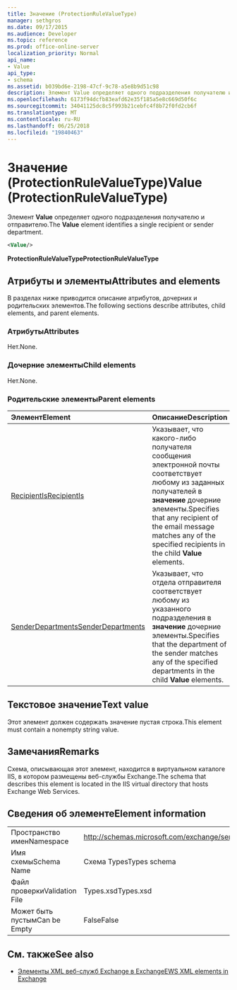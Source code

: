 ```yaml
---
title: Значение (ProtectionRuleValueType)
manager: sethgros
ms.date: 09/17/2015
ms.audience: Developer
ms.topic: reference
ms.prod: office-online-server
localization_priority: Normal
api_name:
- Value
api_type:
- schema
ms.assetid: b039bd6e-2198-47cf-9c78-a5e8b9d51c98
description: Элемент Value определяет одного подразделения получателю и отправителю.
ms.openlocfilehash: 6173f94dcfb83eafd62e35f185a5e8c669d50f6c
ms.sourcegitcommit: 34041125dc8c5f993b21cebfc4f8b72f0fd2cb6f
ms.translationtype: MT
ms.contentlocale: ru-RU
ms.lasthandoff: 06/25/2018
ms.locfileid: "19840463"
---
```

# <a name="value-protectionrulevaluetype"></a><span data-ttu-id="bebde-103">Значение (ProtectionRuleValueType)</span><span class="sxs-lookup"><span data-stu-id="bebde-103">Value (ProtectionRuleValueType)</span></span>

<span data-ttu-id="bebde-104">Элемент **Value** определяет одного подразделения получателю и отправителю.</span><span class="sxs-lookup"><span data-stu-id="bebde-104">The **Value** element identifies a single recipient or sender department.</span></span> 
  
```XML
<Value/>
```

<span data-ttu-id="bebde-105">**ProtectionRuleValueType**</span><span class="sxs-lookup"><span data-stu-id="bebde-105">**ProtectionRuleValueType**</span></span>

## <a name="attributes-and-elements"></a><span data-ttu-id="bebde-106">Атрибуты и элементы</span><span class="sxs-lookup"><span data-stu-id="bebde-106">Attributes and elements</span></span>

<span data-ttu-id="bebde-107">В разделах ниже приводится описание атрибутов, дочерних и родительских элементов.</span><span class="sxs-lookup"><span data-stu-id="bebde-107">The following sections describe attributes, child elements, and parent elements.</span></span>
  
### <a name="attributes"></a><span data-ttu-id="bebde-108">Атрибуты</span><span class="sxs-lookup"><span data-stu-id="bebde-108">Attributes</span></span>

<span data-ttu-id="bebde-109">Нет.</span><span class="sxs-lookup"><span data-stu-id="bebde-109">None.</span></span>
  
### <a name="child-elements"></a><span data-ttu-id="bebde-110">Дочерние элементы</span><span class="sxs-lookup"><span data-stu-id="bebde-110">Child elements</span></span>

<span data-ttu-id="bebde-111">Нет.</span><span class="sxs-lookup"><span data-stu-id="bebde-111">None.</span></span>
  
### <a name="parent-elements"></a><span data-ttu-id="bebde-112">Родительские элементы</span><span class="sxs-lookup"><span data-stu-id="bebde-112">Parent elements</span></span>

|<span data-ttu-id="bebde-113">**Элемент**</span><span class="sxs-lookup"><span data-stu-id="bebde-113">**Element**</span></span>|<span data-ttu-id="bebde-114">**Описание**</span><span class="sxs-lookup"><span data-stu-id="bebde-114">**Description**</span></span>|
|:-----|:-----|
|[<span data-ttu-id="bebde-115">RecipientIs</span><span class="sxs-lookup"><span data-stu-id="bebde-115">RecipientIs</span></span>](recipientis.md) <br/> |<span data-ttu-id="bebde-116">Указывает, что какого-либо получателя сообщения электронной почты соответствует любому из заданных получателей в **значение** дочерние элементы.</span><span class="sxs-lookup"><span data-stu-id="bebde-116">Specifies that any recipient of the email message matches any of the specified recipients in the child **Value** elements.</span></span>  <br/> |
|[<span data-ttu-id="bebde-117">SenderDepartments</span><span class="sxs-lookup"><span data-stu-id="bebde-117">SenderDepartments</span></span>](senderdepartments.md) <br/> |<span data-ttu-id="bebde-118">Указывает, что отдела отправителя соответствует любому из указанного подразделения в **значение** дочерние элементы.</span><span class="sxs-lookup"><span data-stu-id="bebde-118">Specifies that the department of the sender matches any of the specified departments in the child **Value** elements.</span></span>  <br/> |
   
## <a name="text-value"></a><span data-ttu-id="bebde-119">Текстовое значение</span><span class="sxs-lookup"><span data-stu-id="bebde-119">Text value</span></span>

<span data-ttu-id="bebde-120">Этот элемент должен содержать значение пустая строка.</span><span class="sxs-lookup"><span data-stu-id="bebde-120">This element must contain a nonempty string value.</span></span>
  
## <a name="remarks"></a><span data-ttu-id="bebde-121">Замечания</span><span class="sxs-lookup"><span data-stu-id="bebde-121">Remarks</span></span>

<span data-ttu-id="bebde-122">Схема, описывающая этот элемент, находится в виртуальном каталоге IIS, в котором размещены веб-службы Exchange.</span><span class="sxs-lookup"><span data-stu-id="bebde-122">The schema that describes this element is located in the IIS virtual directory that hosts Exchange Web Services.</span></span>
  
## <a name="element-information"></a><span data-ttu-id="bebde-123">Сведения об элементе</span><span class="sxs-lookup"><span data-stu-id="bebde-123">Element information</span></span>

|||
|:-----|:-----|
|<span data-ttu-id="bebde-124">Пространство имен</span><span class="sxs-lookup"><span data-stu-id="bebde-124">Namespace</span></span>  <br/> |http://schemas.microsoft.com/exchange/services/2006/types  <br/> |
|<span data-ttu-id="bebde-125">Имя схемы</span><span class="sxs-lookup"><span data-stu-id="bebde-125">Schema Name</span></span>  <br/> |<span data-ttu-id="bebde-126">Схема Types</span><span class="sxs-lookup"><span data-stu-id="bebde-126">Types schema</span></span>  <br/> |
|<span data-ttu-id="bebde-127">Файл проверки</span><span class="sxs-lookup"><span data-stu-id="bebde-127">Validation File</span></span>  <br/> |<span data-ttu-id="bebde-128">Types.xsd</span><span class="sxs-lookup"><span data-stu-id="bebde-128">Types.xsd</span></span>  <br/> |
|<span data-ttu-id="bebde-129">Может быть пустым</span><span class="sxs-lookup"><span data-stu-id="bebde-129">Can be Empty</span></span>  <br/> |<span data-ttu-id="bebde-130">False</span><span class="sxs-lookup"><span data-stu-id="bebde-130">False</span></span>  <br/> |
   
## <a name="see-also"></a><span data-ttu-id="bebde-131">См. также</span><span class="sxs-lookup"><span data-stu-id="bebde-131">See also</span></span>

- [<span data-ttu-id="bebde-132">Элементы XML веб-служб Exchange в Exchange</span><span class="sxs-lookup"><span data-stu-id="bebde-132">EWS XML elements in Exchange</span></span>](ews-xml-elements-in-exchange.md)


